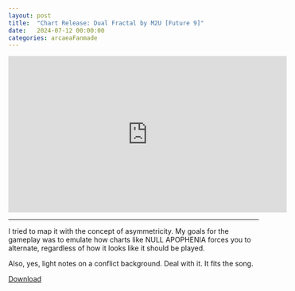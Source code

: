 ```yaml
---
layout: post
title:  "Chart Release: Dual Fractal by M2U [Future 9]"
date:   2024-07-12 00:00:00
categories: arcaeaFanmade
---
```


<iframe width="560" height="315" src="https://www.youtube.com/embed/mHRydK4gF_g?si=gwSUz1A-RBokhcvO" title="YouTube video player" frameborder="0" allow="accelerometer; autoplay; clipboard-write; encrypted-media; gyroscope; picture-in-picture; web-share" referrerpolicy="strict-origin-when-cross-origin" allowfullscreen></iframe>

___

I tried to map it with the concept of asymmetricity. My goals for the gameplay was to emulate how charts like NULL APOPHENIA forces you to alternate, regardless of how it looks like it should be played.

Also, yes, light notes on a conflict background. Deal with it. It fits the song.

[Download](https://gitlab.com/renjian-buchai/dl/-/raw/main/Arccreate-charts/prismaticLollipops/SIGSEGV.PrismaticLollipops.arcpkg?inline=false)
